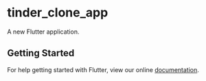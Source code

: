 # tinder_clone_app

A new Flutter application.

## Getting Started

For help getting started with Flutter, view our online
[documentation](https://flutter.io/).
